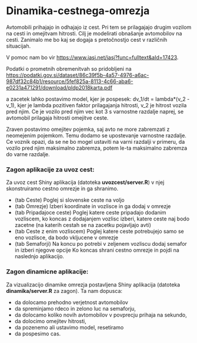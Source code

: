 # Dinamika-cestnega-omrezja

Avtomobili prihajajo in odhajajo iz cest. Pri tem se prilagajajo drugim vozilom na cesti in omejitvam hitrosti. Cilj je modelirati obnašanje avtomobilov na cesti. Zanimalo me bo kaj se dogaja s pretočnostjo cest v različnih situacijah.

V pomoc nam bo vir https://www.iasj.net/iasj?func=fulltext&aId=17423.

Podatki o prometnih obremenitvah so pridobljeni na https://podatki.gov.si/dataset/86c39f5b-4a57-4976-a6ac-987df32c84b1/resource/5fef825a-8113-4c66-aba6-e0231a471291/download/pldp2018karta.pdf

a zacetek lahko postavimo model, kjer je pospesek:
dv_1/dt = lambda*(v_2 - v_1),
kjer je lambda pozitiven faktor prilagajanja hitrosti, v_2 je hitrost vozila pred njim. Ce je vozilo pred njim vec kot 3 s varnostne razdalje naprej, se avtomobil prilagaja hitrosti omejitve ceste.

Zraven postavimo omejitev pojemka, saj avto ne more zabremzati z neomejenim pojemkom. Temu dodamo se upostevanje varnostne razdalje. Ce voznik opazi, da se ne bo mogel ustaviti na varni razdalji v primeru, da vozilo pred njim maksimalno zabremza, potem le-ta maksimalno zabremza do varne razdalje.

### Zagon aplikacije za uvoz cest:
Za uvoz cest Shiny aplikacija (datoteka **uvozcest/server.R**) v njej skonstruiramo cestno omrezje in ga shranimo.
* (tab Ceste) Poglej si slovenske ceste na voljo
* (tab Omrezje) Izberi koordinate in vozlisce in ga dodaj v omrezje
* (tab Pripadajoce ceste) Poglej katere ceste pripadajo dodanim vozliscem, ko koncas z dodajanjem vozlisc izberi, katere ceste naj bodo zacetne (na katerih cestah se na zacetku pojavljajo avti)
* (tab Ceste z enim vozliscem) Poglej katere ceste potrebujejo samo se eno vozlisce, da bodo vkljucene v omrezje
* (tab Semaforji) Na koncu po potrebi v zeljenem vozliscu dodaj semafor in izberi njegove opcije
Ko koncas shrani cestno omrezje in pojdi na naslednjo aplikacijo.

### Zagon dinamicne aplikacije:
Za vizualizacijo dinamike omrezja postavljena Shiny aplikacija (datoteka **dinamika/server.R** za zagon). Ta nam dopusca:
- da dolocamo prehodno verjetnost avtomobilov
- da spreminjamo rdeco in zelono luc na semaforju,
- da dolocamo koliko novih avtomobilov v povprecju prihaja na sekundo,
- da dolocimo omejitev hitrosti,
- da pozenemo ali ustavimo model, resetiramo
- da pospesimo cas.